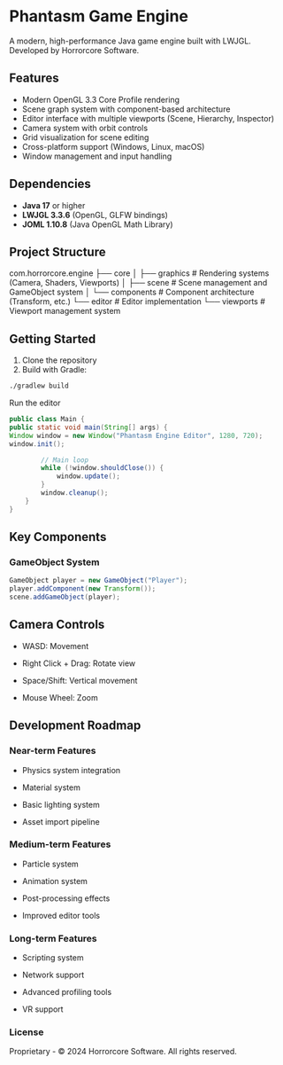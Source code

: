 # Phantasm Game Engine

A modern, high-performance Java game engine built with LWJGL. Developed by Horrorcore Software.

## Features

- Modern OpenGL 3.3 Core Profile rendering
- Scene graph system with component-based architecture
- Editor interface with multiple viewports (Scene, Hierarchy, Inspector)
- Camera system with orbit controls
- Grid visualization for scene editing
- Cross-platform support (Windows, Linux, macOS)
- Window management and input handling

## Dependencies

- **Java 17** or higher
- **LWJGL 3.3.6** (OpenGL, GLFW bindings)
- **JOML 1.10.8** (Java OpenGL Math Library)

## Project Structure

com.horrorcore.engine
├── core
│ ├── graphics # Rendering systems (Camera, Shaders, Viewports)
│ ├── scene # Scene management and GameObject system
│ └── components # Component architecture (Transform, etc.)
└── editor # Editor implementation
└── viewports # Viewport management system

## Getting Started

1. Clone the repository
2. Build with Gradle:
```bash
./gradlew build
```
Run the editor
```java
public class Main {
public static void main(String[] args) {
Window window = new Window("Phantasm Engine Editor", 1280, 720);
window.init();

        // Main loop
        while (!window.shouldClose()) {
            window.update();
        }
        window.cleanup();
    }
}
```

## Key Components
### GameObject System

```java
GameObject player = new GameObject("Player");
player.addComponent(new Transform());
scene.addGameObject(player);
```

## Camera Controls
 - WASD: Movement

 - Right Click + Drag: Rotate view

 - Space/Shift: Vertical movement

 - Mouse Wheel: Zoom

## Development Roadmap
### Near-term Features
 - Physics system integration

 - Material system

 - Basic lighting system

 - Asset import pipeline

### Medium-term Features
 - Particle system

 - Animation system

 - Post-processing effects

 - Improved editor tools

### Long-term Features
 - Scripting system

 - Network support

 - Advanced profiling tools

 - VR support

### License
Proprietary - © 2024 Horrorcore Software. All rights reserved.